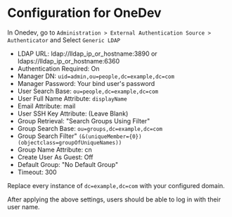 # Configuration for OneDev
In Onedev, go to `Administration > External Authentication Source > Authenticator` and Select `Generic LDAP`

* LDAP URL: ldap://lldap_ip_or_hostname:3890 or ldaps://lldap_ip_or_hostname:6360
* Authentication Required: On
* Manager DN: `uid=admin,ou=people,dc=example,dc=com`
* Manager Password: Your bind user's password
* User Search Base: `ou=people,dc=example,dc=com`
* User Full Name Attribute: `displayName`
* Email Attribute: mail
* User SSH Key Attribute: (Leave Blank)
* Group Retrieval: "Search Groups Using Filter"
* Group Search Base: `ou=groups,dc=example,dc=com`
* Group Search Filter" `(&(uniqueMember={0})(objectclass=groupOfUniqueNames))`
* Group Name Attribute: cn
* Create User As Guest: Off
* Default Group: "No Default Group"
* Timeout: 300

Replace every instance of `dc=example,dc=com` with your configured domain.

After applying the above settings, users should be able to log in with their user name.

